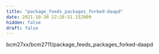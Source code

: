 ```yaml
---
title: "package_feeds_packages_forked-daapd"
date: 2021-10-30 22:26:51.152909
hidden: false
draft: false
---
```


bcm27xx/bcm2711/package_feeds_packages_forked-daapd

